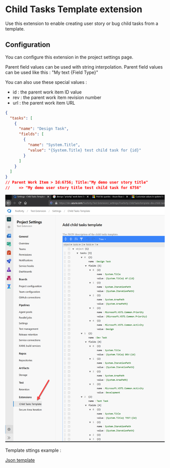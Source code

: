 # Child Tasks Template extension

Use this extension to enable creating user story or bug child tasks from a template.

## Configuration

You can configure this extension in the project settings page.

Parent field values can be used with string interpolation. Parent field values can be used like this : "My text {Field Type}"

You can also use these special values :

- id : the parent work item ID value
- rev : the parent work item revision number
- url : the parent work item URL

```json
{
  "tasks": [
    {
      "name": "Design Task",
      "fields": [
        {
          "name": "System.Title",
          "value": "{System.Title} test child task for {id}"
        }
      ]
    }
  ]
}
// Parent Work Item > Id:6756; Title:"My demo user story title"
//    => "My demo user story title test child task for 6756"
```

![Settings screen](static/project_setup.png)

Template sttings example :

[Json template](static/demoTemplate.json)
